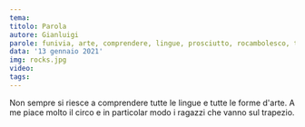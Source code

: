 ```yaml
---
tema:
titolo: Parola
autore: Gianluigi
parole: funivia, arte, comprendere, lingue, prosciutto, rocambolesco, trapezio
data: '13 gennaio 2021'
img: rocks.jpg
video: 
tags: 
---
```

Non sempre si riesce a comprendere tutte le lingue e tutte le forme d'arte.  A me piace molto il circo e in particolar modo i ragazzi che vanno sul trapezio.
